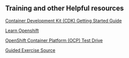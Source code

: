 ## Training and other Helpful resources

[Container Development Kit (CDK) Getting Started Guide](https://access.redhat.com/documentation/en-us/red_hat_container_development_kit/3.7/html/getting_started_guide/)

[Learn Openshift](https://learn.openshift.com/)

[OpenShift Container Platform (OCP) Test Drive](https://www.redhat.com/en/resources/openshift-test-drive-for-operations)

[Guided Exercise Source](https://courses.edx.org/courses/course-v1:RedHat+DO081x+2T2017/course/)
